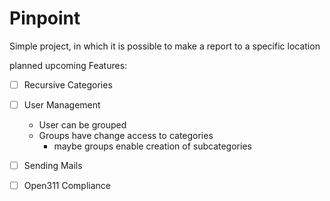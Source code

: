 # Pinpoint

Simple project, in  which it is possible to make a report to a specific location


planned upcoming Features:

- [ ] Recursive Categories
- [ ] User Management 
    - User can be grouped 
    - Groups have change access to categories
        - maybe groups enable creation of subcategories 
- [ ] Sending Mails 
- [ ] Open311 Compliance

